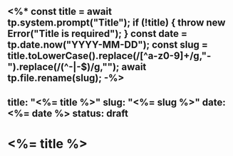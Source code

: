<%*
const title = await tp.system.prompt("Title");
if (!title) { throw new Error("Title is required"); }
const date = tp.date.now("YYYY-MM-DD");
const slug = title.toLowerCase().replace(/[^a-z0-9]+/g,"-").replace(/(^-|-$)/g,"");
await tp.file.rename(slug);
-%>
---
title: "<%= title %>"
slug: "<%= slug %>"
date: <%= date %>
status: draft
---

# <%= title %>